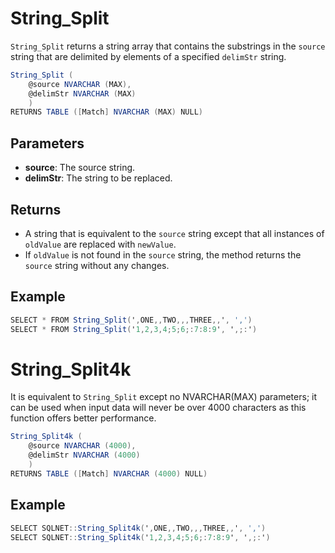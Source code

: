 # String_Split

`String_Split` returns a string array that contains the substrings in the `source` string that are delimited by elements of a specified `delimStr` string.

```csharp
String_Split (
	@source NVARCHAR (MAX),
	@delimStr NVARCHAR (MAX)
	)
RETURNS TABLE ([Match] NVARCHAR (MAX) NULL)
```

## Parameters

  - **source**: The source string.
  - **delimStr**: The string to be replaced.

## Returns

 - A string that is equivalent to the `source` string except that all instances of `oldValue` are replaced with `newValue`. 
 - If `oldValue` is not found in the `source` string, the method returns the `source` string without any changes.

## Example

```csharp
SELECT * FROM String_Split(',ONE,,TWO,,,THREE,,', ',')
SELECT * FROM String_Split('1,2,3,4;5;6;:7:8:9', ',;:')
```

# String_Split4k

It is equivalent to `String_Split` except no NVARCHAR(MAX) parameters; it can be used when input data will never be over 4000 characters as this function offers better performance.

```csharp
String_Split4k (
	@source NVARCHAR (4000),
	@delimStr NVARCHAR (4000)
	)
RETURNS TABLE ([Match] NVARCHAR (4000) NULL)
```

## Example

```csharp
SELECT SQLNET::String_Split4k(',ONE,,TWO,,,THREE,,', ',')
SELECT SQLNET::String_Split4k('1,2,3,4;5;6;:7:8:9', ',;:')
```